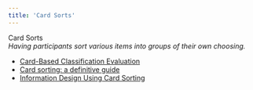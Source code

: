 ```yaml
---
title: 'Card Sorts'
---
```


Card Sorts  
_Having participants sort various items into groups of their own choosing._

*   [Card-Based Classification Evaluation](http://boxesandarrows.com/card-based-classification-evaluation/)  
*   [Card sorting: a definitive guide](http://boxesandarrows.com/card-sorting-a-definitive-guide/)  
*   [Information Design Using Card Sorting](http://www.steptwo.com.au/papers/cardsorting/)  
